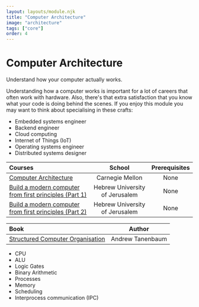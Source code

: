 ```yaml
---
layout: layouts/module.njk
title: "Computer Architecture"
image: "architecture"
tags: ["core"]
order: 4
---
```


<!-- Start Heading -->

# Computer Architecture

Understand how your computer actually works.

<!-- End Heading -->

<!-- Start Rationale -->

Understanding how a computer works is important for a lot of careers that often work with hardware. Also, there's that extra satisfaction that you know what your code is doing behind the scenes. If you enjoy this module you may want to think about specialising in these crafts:

- Embedded systems engineer
- Backend engineer
- Cloud computing
- Internet of Things (IoT)
- Operating systems engineer
- Distributed systems designer
<!-- End Rationale -->

<!-- Start Resources -->

| Courses                                                                                                   |             School             | Prerequisites |
| :-------------------------------------------------------------------------------------------------------- | :----------------------------: | :-----------: |
| [Computer Architecture](https://www.youtube.com/playlist?list=PL5PHm2jkkXmidJOd59REog9jDnPDTG6IJ)         |        Carnegie Mellon         |     None      |
| [Build a modern computer from first principles (Part 1)](https://www.coursera.org/learn/build-a-computer) | Hebrew University of Jerusalem |     None      |
| [Build a modern computer from first principles (Part 2)](https://www.coursera.org/learn/nand2tetris2)     | Hebrew University of Jerusalem |     None      |

<!-- End Resources -->

<!-- Start RecommendedBooks -->

| Book                                                                                                                         |      Author      |
| :--------------------------------------------------------------------------------------------------------------------------- | :--------------: |
| [Structured Computer Organisation](https://www.amazon.co.uk/Structured-Computer-Organization-Andrew-Tanenbaum/dp/0132916525) | Andrew Tanenbaum |

<!-- End RecommendedBooks -->

<!-- Start Checklist -->

- CPU
- ALU
- Logic Gates
- Binary Arithmetic
- Processes
- Memory
- Scheduling
- Interprocess communication (IPC)
<!-- End Checklist -->
